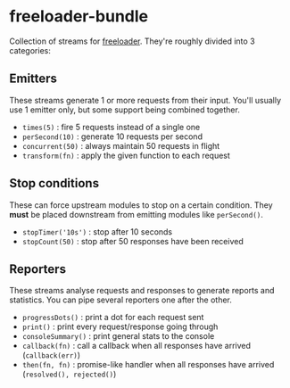 # freeloader-bundle

Collection of streams for [freeloader](https://github.com/rprieto/freeloader).
They're roughly divided into 3 categories:

## Emitters

These streams generate 1 or more requests from their input.
You'll usually use 1 emitter only, but some support being combined together.

- `times(5)` : fire 5 requests instead of a single one
- `perSecond(10)` : generate 10 requests per second
- `concurrent(50)` : always maintain 50 requests in flight
- `transform(fn)` : apply the given function to each request

## Stop conditions

These can force upstream modules to stop on a certain condition.
They **must** be placed downstream from emitting modules like `perSecond()`.

- `stopTimer('10s')` : stop after 10 seconds
- `stopCount(50)` : stop after 50 responses have been received

## Reporters

These streams analyse requests and responses to generate reports and statistics.
You can pipe several reporters one after the other.

- `progressDots()` : print a dot for each request sent
- `print()` : print every request/response going through
- `consoleSummary()` : print general stats to the console
- `callback(fn)` : call a callback when all responses have arrived (`callback(err)`)
- `then(fn, fn)` : promise-like handler when all responses have arrived (`resolved(), rejected()`)
